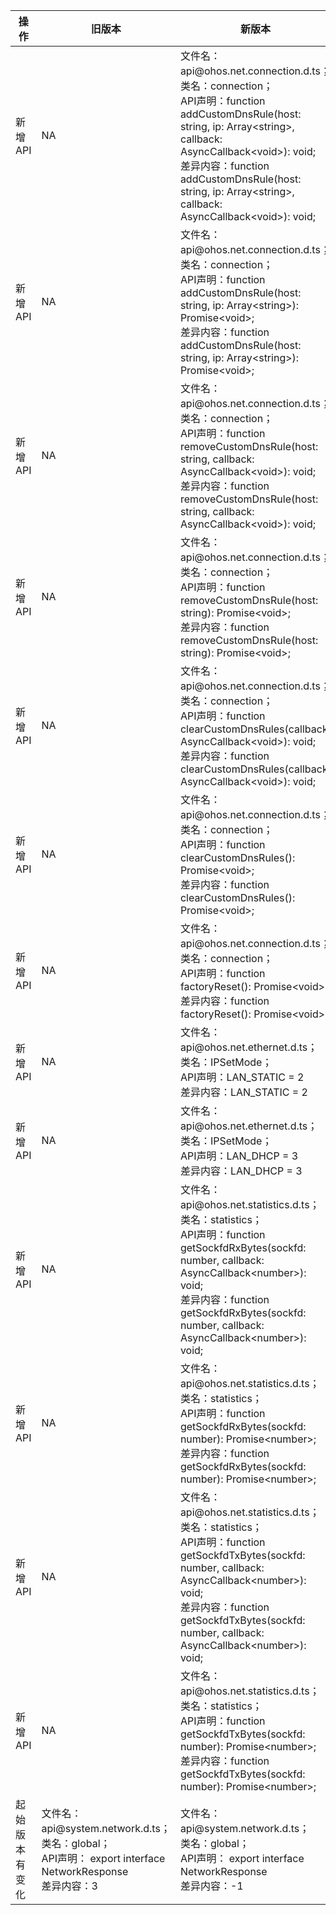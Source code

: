 | 操作 | 旧版本 | 新版本 | d.ts文件 |
| ---- | ------ | ------ | -------- |
|新增API|NA|文件名：api\@ohos.net.connection.d.ts；<br>类名：connection；<br>API声明：function addCustomDnsRule(host: string, ip: Array\<string>, callback: AsyncCallback\<void>): void;<br>差异内容：function addCustomDnsRule(host: string, ip: Array\<string>, callback: AsyncCallback\<void>): void;|api\@ohos.net.connection.d.ts|
|新增API|NA|文件名：api\@ohos.net.connection.d.ts；<br>类名：connection；<br>API声明：function addCustomDnsRule(host: string, ip: Array\<string>): Promise\<void>;<br>差异内容：function addCustomDnsRule(host: string, ip: Array\<string>): Promise\<void>;|api\@ohos.net.connection.d.ts|
|新增API|NA|文件名：api\@ohos.net.connection.d.ts；<br>类名：connection；<br>API声明：function removeCustomDnsRule(host: string, callback: AsyncCallback\<void>): void;<br>差异内容：function removeCustomDnsRule(host: string, callback: AsyncCallback\<void>): void;|api\@ohos.net.connection.d.ts|
|新增API|NA|文件名：api\@ohos.net.connection.d.ts；<br>类名：connection；<br>API声明：function removeCustomDnsRule(host: string): Promise\<void>;<br>差异内容：function removeCustomDnsRule(host: string): Promise\<void>;|api\@ohos.net.connection.d.ts|
|新增API|NA|文件名：api\@ohos.net.connection.d.ts；<br>类名：connection；<br>API声明：function clearCustomDnsRules(callback: AsyncCallback\<void>): void;<br>差异内容：function clearCustomDnsRules(callback: AsyncCallback\<void>): void;|api\@ohos.net.connection.d.ts|
|新增API|NA|文件名：api\@ohos.net.connection.d.ts；<br>类名：connection；<br>API声明：function clearCustomDnsRules(): Promise\<void>;<br>差异内容：function clearCustomDnsRules(): Promise\<void>;|api\@ohos.net.connection.d.ts|
|新增API|NA|文件名：api\@ohos.net.connection.d.ts；<br>类名：connection；<br>API声明：function factoryReset(): Promise\<void>;<br>差异内容：function factoryReset(): Promise\<void>;|api\@ohos.net.connection.d.ts|
|新增API|NA|文件名：api\@ohos.net.ethernet.d.ts；<br>类名：IPSetMode；<br>API声明：LAN_STATIC = 2<br>差异内容：LAN_STATIC = 2|api\@ohos.net.ethernet.d.ts|
|新增API|NA|文件名：api\@ohos.net.ethernet.d.ts；<br>类名：IPSetMode；<br>API声明：LAN_DHCP = 3<br>差异内容：LAN_DHCP = 3|api\@ohos.net.ethernet.d.ts|
|新增API|NA|文件名：api\@ohos.net.statistics.d.ts；<br>类名：statistics；<br>API声明：function getSockfdRxBytes(sockfd: number, callback: AsyncCallback\<number>): void;<br>差异内容：function getSockfdRxBytes(sockfd: number, callback: AsyncCallback\<number>): void;|api\@ohos.net.statistics.d.ts|
|新增API|NA|文件名：api\@ohos.net.statistics.d.ts；<br>类名：statistics；<br>API声明：function getSockfdRxBytes(sockfd: number): Promise\<number>;<br>差异内容：function getSockfdRxBytes(sockfd: number): Promise\<number>;|api\@ohos.net.statistics.d.ts|
|新增API|NA|文件名：api\@ohos.net.statistics.d.ts；<br>类名：statistics；<br>API声明：function getSockfdTxBytes(sockfd: number, callback: AsyncCallback\<number>): void;<br>差异内容：function getSockfdTxBytes(sockfd: number, callback: AsyncCallback\<number>): void;|api\@ohos.net.statistics.d.ts|
|新增API|NA|文件名：api\@ohos.net.statistics.d.ts；<br>类名：statistics；<br>API声明：function getSockfdTxBytes(sockfd: number): Promise\<number>;<br>差异内容：function getSockfdTxBytes(sockfd: number): Promise\<number>;|api\@ohos.net.statistics.d.ts|
|起始版本有变化|文件名：api\@system.network.d.ts；<br>类名：global；<br>API声明： export interface NetworkResponse<br>差异内容：3|文件名：api\@system.network.d.ts；<br>类名：global；<br>API声明： export interface NetworkResponse<br>差异内容：-1|api\@system.network.d.ts|
